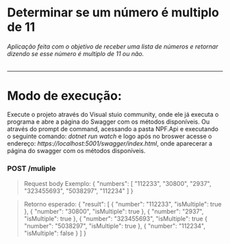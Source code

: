 # Determinar se um número é multiplo de 11
###### Aplicação feita com o objetivo de receber uma lista de números e retornar dizendo se esse número é multiplo de 11 ou não.
***

# Modo de execução:
Execute o projeto através do Visual stuio community, onde ele já executa o programa e abre a página do Swagger com os métodos disponíveis.
Ou através do prompt de command, acessando a pasta NPF.Api e executando o seguinte comando: _dotnet run watch_ e logo após no broswer acesse o endereço: _https://localhost:5001/swagger/index.html_, onde aparecerar a página do swagger com os métodos disponíveis. 

### POST /muliple
> Request body
  Exemplo: 
   {
    "numbers": [
             "112233",
             "30800",
             "2937",
             "323455693",
             "5038297",
             "112234"
     ]
   }

> Retorno esperado:
 {
    "result": 
    [
       {
          "number": "112233",
          "isMultiple": true
       },
       {
          "number": "30800",
          "isMultiple": true
        },
        {
          "number": "2937",
          "isMultiple": true
        },
        {
          "number": "323455693",
          "isMultiple": true
        {
          "number": "5038297",
          "isMultiple": true
        },
        {
          "number": "112234",
          "isMultiple": false
        }
    ]
  }
